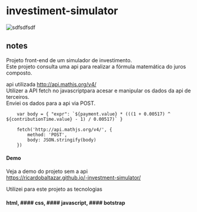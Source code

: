 # investiment-simulator    
  
![sdfsdfsdf](https://user-images.githubusercontent.com/56805229/83359951-0e41e000-a354-11ea-9087-7aff922af7a9.gif)  
  
## notes  

Projeto front-end de um simulador de investimento.  
Este projeto consulta uma api para realizar a fórmula matemática do juros composto.  
  
api utilizada  http://api.mathjs.org/v4/  
Utilizer a API fetch no javascriptpara acesar e manipular os dados da api de terceiros.  
Enviei os dados para a api via POST.  
```
    var body = { "expr": `${payment.value} * (((1 + 0.00517) ^ ${contributionTime.value} - 1) / 0.00517)` }
    
    fetch('http://api.mathjs.org/v4/', {
        method: 'POST',
        body: JSON.stringify(body)
    })
 ```  
   
#### Demo  
Veja a demo do projeto sem a api  
https://ricardobaltazar.github.io/-investment-simulator/
  
Utilizei para este projeto as tecnologias  
#### html, #### css, #### javascript, #### botstrap
 


